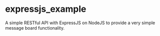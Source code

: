 expressjs_example
=================

A simple RESTful API with ExpressJS on NodeJS to provide a very simple message board functionality.
